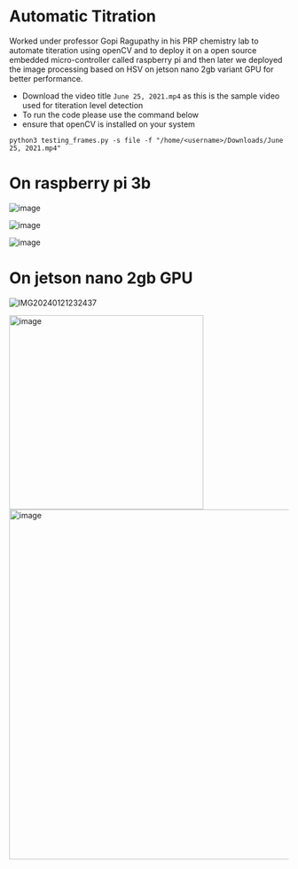 # Automatic Titration

Worked under professor Gopi Ragupathy in his PRP chemistry lab to automate titeration using openCV and to deploy it on a open source embedded micro-controller called raspberry pi and then later we deployed the image processing based on HSV on jetson nano 2gb variant GPU for better performance.

- Download the video title `June 25, 2021.mp4` as this is the sample video used for titeration level detection
- To run the code please use the command below
- ensure that openCV is installed on your system
```
python3 testing_frames.py -s file -f "/home/<username>/Downloads/June 25, 2021.mp4"
```

# On raspberry pi 3b

![image](https://github.com/s0um0r0y/Automatic_Titration/assets/75070782/57b09059-affc-4b2e-a11d-6085ec70e2a7)

![image](https://github.com/s0um0r0y/Automatic_Titration/assets/75070782/83245ff3-c859-489a-89be-4504ef524b74)

![image](https://github.com/s0um0r0y/Automatic_Titration/assets/75070782/de5468a3-96a7-46fa-826c-6d819425ff8f)

# On jetson nano 2gb GPU

![IMG20240121232437](https://github.com/s0um0r0y/Automatic_Titration/assets/75070782/d4b28e50-5294-4733-9bae-91d3746e19db)

<img width="350" alt="image" src="https://github.com/s0um0r0y/Automatic_Titration/assets/75070782/b92ed86d-2f55-4d97-8912-fc2a6dd8892c">

<img width="631" alt="image" src="https://github.com/s0um0r0y/Automatic_Titration/assets/75070782/89a67fe6-f762-46cb-b1bf-010acedca20c">





